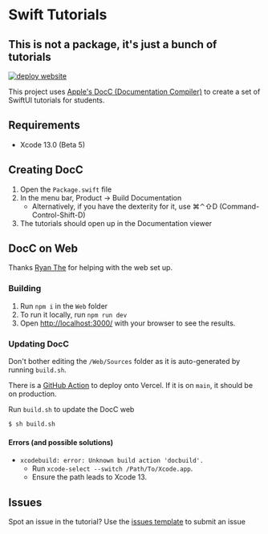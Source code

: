 # Swift Tutorials
## This is not a package, it's just a bunch of tutorials

[![deploy website](https://github.com/swiftinsg/Swift-Tutorials/actions/workflows/main.yml/badge.svg)](https://github.com/swiftinsg/Swift-Tutorials/actions/workflows/main.yml)

This project uses [Apple's DocC (Documentation Compiler)](http://developer.apple.com/documentation/docc/) to create a set of SwiftUI tutorials for students.

## Requirements
- Xcode 13.0 (Beta 5)

## Creating DocC
1. Open the `Package.swift` file
2. In the menu bar, Product → Build Documentation
    - Alternatively, if you have the dexterity for it, use ⌘⌃⇧D (Command-Control-Shift-D)
3. The tutorials should open up in the Documentation viewer

## DocC on Web
Thanks [Ryan The](https://github.com/theboi) for helping with the web set up.

### Building
1. Run `npm i` in the `Web` folder
2. To run it locally, run `npm run dev`
3. Open [http://localhost:3000/](http://localhost:3000/) with your browser to see the results.

### Updating DocC
Don't bother editing the `/Web/Sources` folder as it is auto-generated by running `build.sh`.

There is a [GitHub Action](https://github.com/tinkercademy/Swift-Tutorials/actions/workflows/main.yml) to deploy onto Vercel. If it is on `main`, it should be on production.
 
Run `build.sh` to update the DocC web
```sh
$ sh build.sh
```

#### Errors (and possible solutions)
- `xcodebuild: error: Unknown build action 'docbuild'.`
    - Run `xcode-select --switch /Path/To/Xcode.app`. 
    - Ensure the path leads to Xcode 13.

## Issues
Spot an issue in the tutorial? Use the [issues template](https://github.com/tinkercademy/Swift-Tutorials/issues/new/choose) to submit an issue
